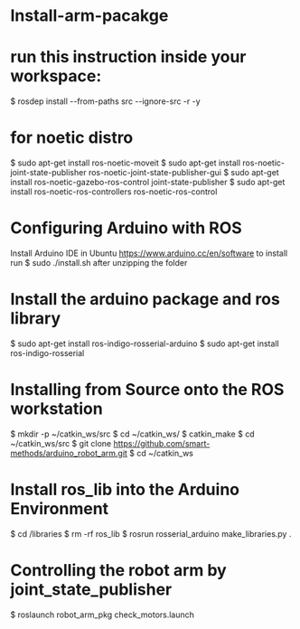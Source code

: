 # Install-arm-pacakge

# run this instruction inside your workspace:
$ rosdep install --from-paths src --ignore-src -r -y

# for noetic distro

$ sudo apt-get install ros-noetic-moveit
$ sudo apt-get install ros-noetic-joint-state-publisher ros-noetic-joint-state-publisher-gui
$ sudo apt-get install ros-noetic-gazebo-ros-control joint-state-publisher
$ sudo apt-get install ros-noetic-ros-controllers ros-noetic-ros-control

# Configuring Arduino with ROS
Install Arduino IDE in Ubuntu https://www.arduino.cc/en/software to install run 
$ sudo ./install.sh 
after unzipping the folder

# Install the arduino package and ros library
$ sudo apt-get install ros-indigo-rosserial-arduino
$ sudo apt-get install ros-indigo-rosserial

# Installing from Source onto the ROS workstation
$ mkdir -p ~/catkin_ws/src
$ cd ~/catkin_ws/
$ catkin_make
$ cd ~/catkin_ws/src
$ git clone https://github.com/smart-methods/arduino_robot_arm.git 
$ cd ~/catkin_ws

# Install ros_lib into the Arduino Environment
$ cd <sketchbook>/libraries
$ rm -rf ros_lib
$ rosrun rosserial_arduino make_libraries.py .

# Controlling the robot arm by joint_state_publisher
$ roslaunch robot_arm_pkg check_motors.launch



